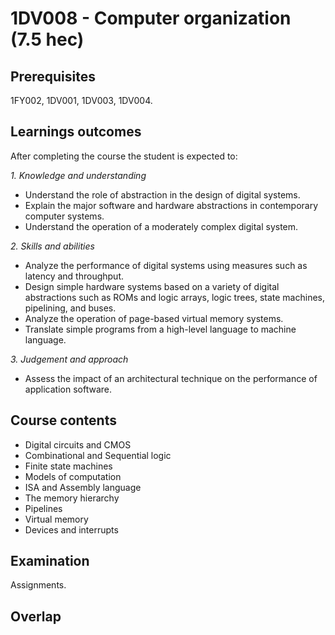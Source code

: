 # 1DV008 - Computer organization (7.5 hec)

## Prerequisites

1FY002, 1DV001, 1DV003, 1DV004.

## Learnings outcomes

After completing the course the student is expected to:

*1. Knowledge and understanding*

- Understand the role of abstraction in the design of digital systems.
- Explain the major software and hardware abstractions in contemporary computer systems.
- Understand the operation of a moderately complex digital system.

*2.	Skills and abilities*

- Analyze the performance of digital systems using measures such as latency and throughput.
- Design simple hardware systems based on a variety of digital abstractions such as ROMs and logic arrays, logic trees, state machines, pipelining, and buses.
- Analyze the operation of page-based virtual memory systems.
- Translate simple programs from a high-level language to machine language.

*3.	Judgement and approach*

- Assess the impact of an architectural technique on the performance of application software.

## Course contents

- Digital circuits and CMOS
- Combinational and Sequential logic
- Finite state machines
- Models of computation
- ISA and Assembly language
- The memory hierarchy
- Pipelines
- Virtual memory
- Devices and interrupts

## Examination

Assignments.

## Overlap
